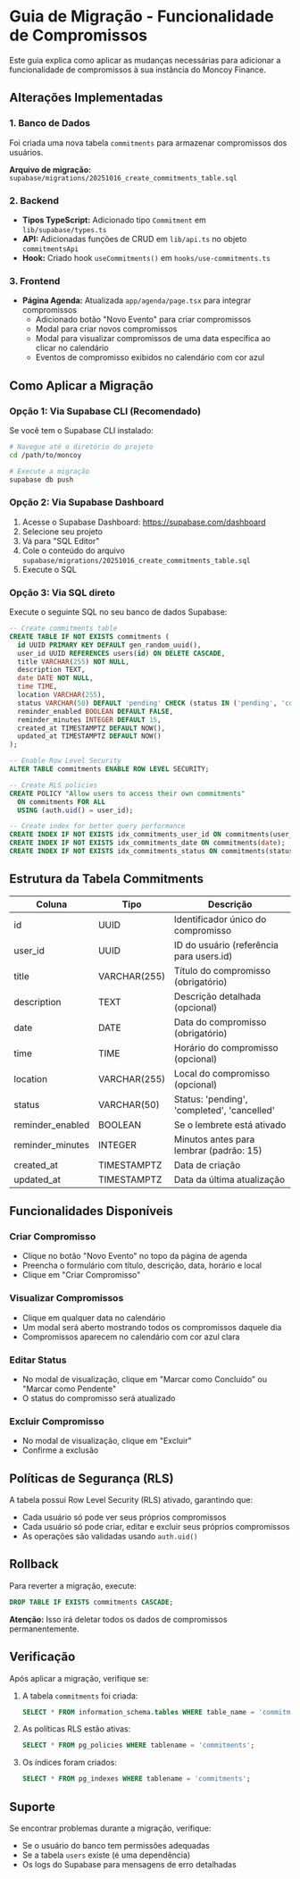 # Guia de Migração - Funcionalidade de Compromissos

Este guia explica como aplicar as mudanças necessárias para adicionar a funcionalidade de compromissos à sua instância do Moncoy Finance.

## Alterações Implementadas

### 1. Banco de Dados
Foi criada uma nova tabela `commitments` para armazenar compromissos dos usuários.

**Arquivo de migração:** `supabase/migrations/20251016_create_commitments_table.sql`

### 2. Backend
- **Tipos TypeScript:** Adicionado tipo `Commitment` em `lib/supabase/types.ts`
- **API:** Adicionadas funções de CRUD em `lib/api.ts` no objeto `commitmentsApi`
- **Hook:** Criado hook `useCommitments()` em `hooks/use-commitments.ts`

### 3. Frontend
- **Página Agenda:** Atualizada `app/agenda/page.tsx` para integrar compromissos
  - Adicionado botão "Novo Evento" para criar compromissos
  - Modal para criar novos compromissos
  - Modal para visualizar compromissos de uma data específica ao clicar no calendário
  - Eventos de compromisso exibidos no calendário com cor azul

## Como Aplicar a Migração

### Opção 1: Via Supabase CLI (Recomendado)

Se você tem o Supabase CLI instalado:

```bash
# Navegue até o diretório do projeto
cd /path/to/moncoy

# Execute a migração
supabase db push
```

### Opção 2: Via Supabase Dashboard

1. Acesse o Supabase Dashboard: https://supabase.com/dashboard
2. Selecione seu projeto
3. Vá para "SQL Editor"
4. Cole o conteúdo do arquivo `supabase/migrations/20251016_create_commitments_table.sql`
5. Execute o SQL

### Opção 3: Via SQL direto

Execute o seguinte SQL no seu banco de dados Supabase:

```sql
-- Create commitments table
CREATE TABLE IF NOT EXISTS commitments (
  id UUID PRIMARY KEY DEFAULT gen_random_uuid(),
  user_id UUID REFERENCES users(id) ON DELETE CASCADE,
  title VARCHAR(255) NOT NULL,
  description TEXT,
  date DATE NOT NULL,
  time TIME,
  location VARCHAR(255),
  status VARCHAR(50) DEFAULT 'pending' CHECK (status IN ('pending', 'completed', 'cancelled')),
  reminder_enabled BOOLEAN DEFAULT FALSE,
  reminder_minutes INTEGER DEFAULT 15,
  created_at TIMESTAMPTZ DEFAULT NOW(),
  updated_at TIMESTAMPTZ DEFAULT NOW()
);

-- Enable Row Level Security
ALTER TABLE commitments ENABLE ROW LEVEL SECURITY;

-- Create RLS policies
CREATE POLICY "Allow users to access their own commitments" 
  ON commitments FOR ALL 
  USING (auth.uid() = user_id);

-- Create index for better query performance
CREATE INDEX IF NOT EXISTS idx_commitments_user_id ON commitments(user_id);
CREATE INDEX IF NOT EXISTS idx_commitments_date ON commitments(date);
CREATE INDEX IF NOT EXISTS idx_commitments_status ON commitments(status);
```

## Estrutura da Tabela Commitments

| Coluna | Tipo | Descrição |
|--------|------|-----------|
| id | UUID | Identificador único do compromisso |
| user_id | UUID | ID do usuário (referência para users.id) |
| title | VARCHAR(255) | Título do compromisso (obrigatório) |
| description | TEXT | Descrição detalhada (opcional) |
| date | DATE | Data do compromisso (obrigatório) |
| time | TIME | Horário do compromisso (opcional) |
| location | VARCHAR(255) | Local do compromisso (opcional) |
| status | VARCHAR(50) | Status: 'pending', 'completed', 'cancelled' |
| reminder_enabled | BOOLEAN | Se o lembrete está ativado |
| reminder_minutes | INTEGER | Minutos antes para lembrar (padrão: 15) |
| created_at | TIMESTAMPTZ | Data de criação |
| updated_at | TIMESTAMPTZ | Data da última atualização |

## Funcionalidades Disponíveis

### Criar Compromisso
- Clique no botão "Novo Evento" no topo da página de agenda
- Preencha o formulário com título, descrição, data, horário e local
- Clique em "Criar Compromisso"

### Visualizar Compromissos
- Clique em qualquer data no calendário
- Um modal será aberto mostrando todos os compromissos daquele dia
- Compromissos aparecem no calendário com cor azul clara

### Editar Status
- No modal de visualização, clique em "Marcar como Concluído" ou "Marcar como Pendente"
- O status do compromisso será atualizado

### Excluir Compromisso
- No modal de visualização, clique em "Excluir"
- Confirme a exclusão

## Políticas de Segurança (RLS)

A tabela possui Row Level Security (RLS) ativado, garantindo que:
- Cada usuário só pode ver seus próprios compromissos
- Cada usuário só pode criar, editar e excluir seus próprios compromissos
- As operações são validadas usando `auth.uid()`

## Rollback

Para reverter a migração, execute:

```sql
DROP TABLE IF EXISTS commitments CASCADE;
```

**Atenção:** Isso irá deletar todos os dados de compromissos permanentemente.

## Verificação

Após aplicar a migração, verifique se:

1. A tabela `commitments` foi criada:
   ```sql
   SELECT * FROM information_schema.tables WHERE table_name = 'commitments';
   ```

2. As políticas RLS estão ativas:
   ```sql
   SELECT * FROM pg_policies WHERE tablename = 'commitments';
   ```

3. Os índices foram criados:
   ```sql
   SELECT * FROM pg_indexes WHERE tablename = 'commitments';
   ```

## Suporte

Se encontrar problemas durante a migração, verifique:
- Se o usuário do banco tem permissões adequadas
- Se a tabela `users` existe (é uma dependência)
- Os logs do Supabase para mensagens de erro detalhadas

